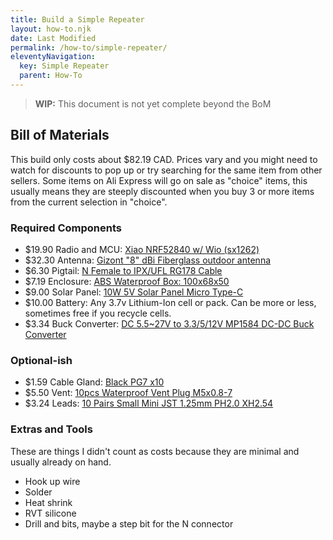 ```yaml
---
title: Build a Simple Repeater
layout: how-to.njk
date: Last Modified
permalink: /how-to/simple-repeater/
eleventyNavigation:
  key: Simple Repeater
  parent: How-To
---
```


> **WIP:** This document is not yet complete beyond the BoM

## Bill of Materials

This build only costs about $82.19 CAD. Prices vary and you might need to watch for discounts to pop up or try searching for the same item from other sellers. Some items on Ali Express will go on sale as "choice" items, this usually means they are steeply discounted when you buy 3 or more items from the current selection in "choice".

### Required Components

- $19.90 Radio and MCU: [Xiao NRF52840 w/ Wio (sx1262)](https://www.aliexpress.com/item/1005008760784706.html)
- $32.30 Antenna: [Gizont "8" dBi Fiberglass outdoor antenna](https://www.aliexpress.com/item/1005005132142342.html)
- $6.30  Pigtail: [N Female to IPX/UFL RG178 Cable](https://www.aliexpress.com/item/1005001920963497.html)
- $7.19  Enclosure: [ABS Waterproof Box: 100x68x50](https://www.aliexpress.com/item/1005005728138924.html)
- $9.00  Solar Panel: [10W 5V Solar Panel Micro Type-C](https://www.aliexpress.com/item/1005008564961293.html)
- $10.00 Battery: Any 3.7v Lithium-Ion cell or pack. Can be more or less, sometimes free if you recycle cells.
- $3.34  Buck Converter: [DC 5.5~27V to 3.3/5/12V MP1584 DC-DC Buck Converter](https://www.aliexpress.com/item/1005006976822556.html)

### Optional-ish

- $1.59   Cable Gland: [Black PG7 x10](https://www.aliexpress.com/item/1005003593198702.html)
- $5.50   Vent: [10pcs Waterproof Vent Plug M5x0.8-7](https://www.aliexpress.com/item/1005006370919409.html)
- $3.24   Leads: [10 Pairs Small Mini JST 1.25mm PH2.0 XH2.54](https://www.aliexpress.com/item/1005003390942788.html)

### Extras and Tools

These are things I didn't count as costs because they are minimal and usually already on hand.

- Hook up wire
- Solder
- Heat shrink
- RVT silicone
- Drill and bits, maybe a step bit for the N connector
